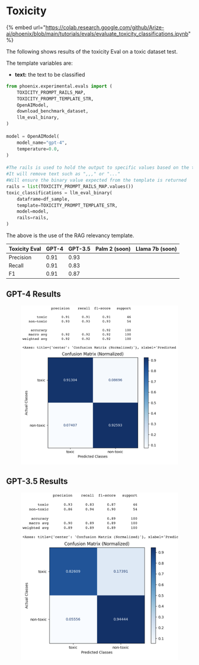 # Toxicity

{% embed url="https://colab.research.google.com/github/Arize-ai/phoenix/blob/main/tutorials/evals/evaluate_toxicity_classifications.ipynb" %}

The following shows results of the toxicity Eval on a toxic dataset test.&#x20;

The template variables are:

* **text:** the text to be classified

```python
from phoenix.experimental.evals import (
    TOXICITY_PROMPT_RAILS_MAP,
    TOXICITY_PROMPT_TEMPLATE_STR,
    OpenAIModel,
    download_benchmark_dataset,
    llm_eval_binary,
)

model = OpenAIModel(
    model_name="gpt-4",
    temperature=0.0,
)

#The rails is used to hold the output to specific values based on the template
#It will remove text such as ",,," or "..."
#Will ensure the binary value expected from the template is returned 
rails = list(TOXICITY_PROMPT_RAILS_MAP.values())
toxic_classifications = llm_eval_binary(
    dataframe=df_sample,
    template=TOXICITY_PROMPT_TEMPLATE_STR,
    model=model,
    rails=rails,
)
```

The above is the use of the RAG relevancy template.&#x20;



| Toxicity Eval | GPT-4 | GPT-3.5 | Palm 2 (soon) | Llama 7b (soon) |
| ------------- | ----- | ------- | ------------- | --------------- |
| Precision     | 0.91  | 0.93    |               |                 |
| Recall        | 0.91  | 0.83    |               |                 |
| F1            | 0.91  | 0.87    |               |                 |

## GPT-4 Results

<figure><img src="../../.gitbook/assets/Screenshot 2023-09-16 at 5.41.55 PM (1).png" alt=""><figcaption></figcaption></figure>

## GPT-3.5 Results

<figure><img src="../../.gitbook/assets/Screenshot 2023-09-16 at 5.42.56 PM.png" alt=""><figcaption></figcaption></figure>
